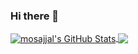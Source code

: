 ### Hi there 👋


<a href="https://blog.n0p.me">
  <img align="center" src="https://github-readme-stats.vercel.app/api?username=mosajjal&show_icons=true&line_height=33&count_private=true&theme=dark" alt="mosajjal's GitHub Stats" />
</a>

<a href="https://blog.n0p.me">
  <img align="center" src="https://github-readme-stats.vercel.app/api/top-langs/?username=mosajjal&&hide=cmake&langs_count=4&line_height=35&theme=dark" />
</a>

